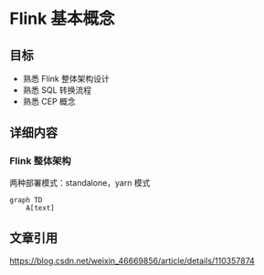 # Flink 基本概念  
## 目标  
* 熟悉 Flink 整体架构设计  
* 熟悉 SQL 转换流程  
* 熟悉 CEP 概念  
## 详细内容  
### Flink 整体架构  
两种部署模式：standalone，yarn 模式 

```mermaid
graph TD  
	A[text]
```

## 文章引用  

https://blog.csdn.net/weixin_46669856/article/details/110357874